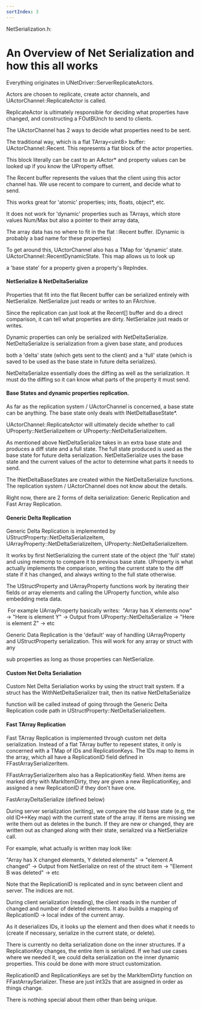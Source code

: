 ```yaml
---
sortIndex: 3
---
```


NetSerialization.h:

# An Overview of Net Serialization and how this all works

Everything originates in UNetDriver::ServerReplicateActors.

Actors are chosen to replicate, create actor channels, and UActorChannel::ReplicateActor is called.

ReplicateActor is ultimately responsible for deciding what properties have changed, and constructing a FOutBUnch to send to clients.

The UActorChannel has 2 ways to decide what properties need to be sent.

The traditional way, which is a flat TArray&lt;uint8> buffer: UActorChannel::Recent. This represents a flat block of the actor properties.

This block literally can be cast to an AActor\* and property values can be looked up if you know the UProperty offset.

The Recent buffer represents the values that the client using this actor channel has. We use recent to compare to current, and decide what to send.

This works great for 'atomic' properties; ints, floats, object\*, etc.

It does not work for 'dynamic' properties such as TArrays, which store values Num/Max but also a pointer to their array data,

The array data has no where to fit in the flat ::Recent buffer. (Dynamic is probably a bad name for these properties)

To get around this, UActorChannel also has a TMap for 'dynamic' state. UActorChannel::RecentDynamicState. This map allows us to look up

a 'base state' for a property given a property's RepIndex.

#### NetSerialize & NetDeltaSerialize

Properties that fit into the flat Recent buffer can be serialized entirely with NetSerialize. NetSerialize just reads or writes to an FArchive.

Since the replication can just look at the Recent\[] buffer and do a direct comparison, it can tell what properties are dirty. NetSerialize just reads or writes.

Dynamic properties can only be serialized with NetDeltaSerialize. NetDeltaSerialize is serialization from a given base state, and produces

both a 'delta' state (which gets sent to the client) and a 'full' state (which is saved to be used as the base state in future delta serializes).

NetDeltaSerialize essentially does the diffing as well as the serialization. It must do the diffing so it can know what parts of the property it must send.

#### Base States and dynamic properties replication.

As far as the replication system / UActorChannel is concerned, a base state can be anything. The base state only deals with INetDeltaBaseState\*.

UActorChannel::ReplicateActor will ultimately decide whether to call UProperty::NetSerializeItem or UProperty::NetDeltaSerializeItem.

As mentioned above NetDeltaSerialize takes in an extra base state and produces a diff state and a full state. The full state produced is used as the base state for future delta serialization. NetDeltaSerialize uses the base state and the current values of the actor to determine what parts it needs to send.

The INetDeltaBaseStates are created within the NetDeltaSerialize functions. The replication system / UActorChannel does not know about the details.

Right now, there are 2 forms of delta serialization: Generic Replication and Fast Array Replication.

#### Generic Delta Replication

Generic Delta Replication is implemented by UStructProperty::NetDeltaSerializeItem, UArrayProperty::NetDeltaSerializeItem, UProperty::NetDeltaSerializeItem.

It works by first NetSerializing the current state of the object (the 'full' state) and using memcmp to compare it to previous base state. UProperty
is what actually implements the comparison, writing the current state to the diff state if it has changed, and always writing to the full state otherwise.

The UStructProperty and UArrayProperty functions work by iterating their fields or array elements and calling the UProperty function, while also embedding meta data.

 For example UArrayProperty basically writes:
 "Array has X elements now" -> "Here is element Y" -> Output from UProperty::NetDeltaSerialize -> "Here is element Z" -> etc

Generic Data Replication is the 'default' way of handling UArrayProperty and UStructProperty serialization. This will work for any array or struct with any

sub properties as long as those properties can NetSerialize.

#### Custom Net Delta Serialiation

Custom Net Delta Serialiation works by using the struct trait system. If a struct has the WithNetDeltaSerializer trait, then its native NetDeltaSerialize

function will be called instead of going through the Generic Delta Replication code path in UStructProperty::NetDeltaSerializeItem.

#### Fast TArray Replication

Fast TArray Replication is implemented through custom net delta serialization. Instead of a flat TArray buffer to repesent states, it only is concerned with a TMap of IDs and ReplicationKeys. The IDs map to items in the array, which all have a ReplicationID field defined in FFastArraySerializerItem.

FFastArraySerializerItem also has a ReplicationKey field. When items are marked dirty with MarkItemDirty, they are given a new ReplicationKey, and assigned a new ReplicationID if they don't have one.

FastArrayDeltaSerialize (defined below)

During server serialization (writing), we compare the old base state (e.g, the old ID&lt;->Key map) with the current state of the array. If items are missing we write them out as deletes in the bunch. If they are new or changed, they are written out as changed along with their state, serialized via a NetSerialize call.

For example, what actually is written may look like:

"Array has X changed elements, Y deleted elements" -> "element A changed" -> Output from NetSerialize on rest of the struct item -> "Element B was deleted" -> etc

Note that the ReplicationID is replicated and in sync between client and server. The indices are not.

During client serialization (reading), the client reads in the number of changed and number of deleted elements. It also builds a mapping of ReplicationID -> local index of the current array.

As it deserializes IDs, it looks up the element and then does what it needs to (create if necessary, serialize in the current state, or delete).

There is currently no delta serialization done on the inner structures. If a ReplicationKey changes, the entire item is serialized. If we had use cases where we needed it, we could delta serialization on the inner dynamic properties. This could be done with more struct customization.

ReplicationID and ReplicationKeys are set by the MarkItemDirty function on FFastArraySerializer. These are just int32s that are assigned in order as things change.

There is nothing special about them other than being unique.
